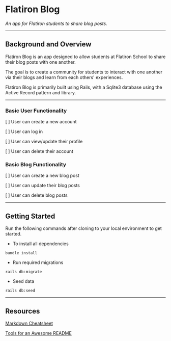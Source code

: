 # Flatiron Blog

_An app for Flatiron students to share blog posts._

---

## Background and Overview

Flatiron Blog is an app designed to allow students at Flatiron School to share their blog posts with one another.

The goal is to create a community for students to interact with one another via their blogs and learn from each others' experiences.

Flatiron Blog is primarily built using Rails, with a Sqlite3 database using the Active Record pattern and library.

---

### Basic User Functionality

[ ] User can create a new account

[ ] User can log in

[ ] User can view/update their profile

[ ] User can delete their account

### Basic Blog Functionality

[ ] User can create a new blog post

[ ] User can update their blog posts

[ ] User can delete blog posts

---

## Getting Started

Run the following commands after cloning to your local environment to get started.

- To install all dependencies

```
bundle install
```

- Run required migrations

```
rails db:migrate
```

- Seed data

```
rails db:seed
```

---

## Resources

[Markdown Cheatsheet](https://github.com/adam-p/markdown-here/wiki/Markdown-Cheatsheet)

[Tools for an Awesome README](https://github.com/matiassingers/awesome-readme)
